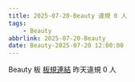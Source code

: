 ```yaml
---
title: 2025-07-20-Beauty 違規 0 人
tags:
    - Beauty
abbrlink: 2025-07-20-Beauty
date: Beauty-2025-07-20 12:00:00
---
```

Beauty 板 [板規連結](https://www.ptt.cc/bbs/Beauty/M.1630069980.A.84B.html)
昨天違規 0 人
